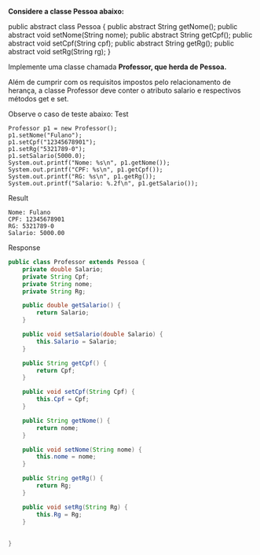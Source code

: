 **Considere a classe Pessoa abaixo:**

public abstract class Pessoa {
    public abstract String getNome();
    public abstract void setNome(String nome);
    public abstract String getCpf();
    public abstract void setCpf(String cpf);
    public abstract String getRg();
    public abstract void setRg(String rg);
}

Implemente uma classe chamada **Professor, que herda de Pessoa.**

Além de cumprir com os requisitos impostos pelo relacionamento de herança, a classe Professor deve conter o atributo salario e respectivos métodos get e set.

Observe o caso de teste abaixo:
Test
```
Professor p1 = new Professor();
p1.setNome("Fulano");
p1.setCpf("12345678901");
p1.setRg("5321789-0");
p1.setSalario(5000.0);
System.out.printf("Nome: %s\n", p1.getNome());
System.out.printf("CPF: %s\n", p1.getCpf());
System.out.printf("RG: %s\n", p1.getRg());
System.out.printf("Salario: %.2f\n", p1.getSalario());
```
Result
```
Nome: Fulano
CPF: 12345678901
RG: 5321789-0
Salario: 5000.00
```
Response
```JAVA
public class Professor extends Pessoa {
    private double Salario;
    private String Cpf;
    private String nome;
    private String Rg;

    public double getSalario() {
        return Salario;
    }

    public void setSalario(double Salario) {
        this.Salario = Salario;
    }

    public String getCpf() {
        return Cpf;
    }

    public void setCpf(String Cpf) {
        this.Cpf = Cpf;
    }

    public String getNome() {
        return nome;
    }

    public void setNome(String nome) {
        this.nome = nome;
    }

    public String getRg() {
        return Rg;
    }

    public void setRg(String Rg) {
        this.Rg = Rg;
    }
    
    
}
```

